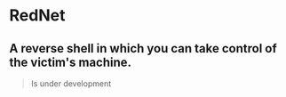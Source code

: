 # **RedNet**

## A reverse shell in which you can take control of the victim's machine.
> Is under development
